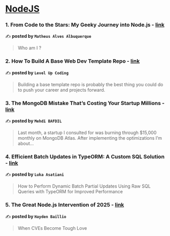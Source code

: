 
<h1><a href=https://medium.com/tag/nodejs/recommended target="_blank" rel="noopener noreferrer">NodeJS</a></h1>
<h3>1. From Code to the Stars: My Geeky Journey into Node.js - <a href="https://medium.com/@math.albuquerque97/from-code-to-the-stars-my-geeky-journey-into-node-js-14c63769de5f" target="_blank" rel="noopener noreferrer">link</a></h3>

✍️ **posted by `Matheus Alves Albuquerque`**

<blockquote>Who am I ?</blockquote>

<h3>2. How To Build A Base Web Dev Template Repo - <a href="https://medium.com/gitconnected/how-to-build-a-base-web-dev-template-repo-d4172ebfa915" target="_blank" rel="noopener noreferrer">link</a></h3>

✍️ **posted by `Level Up Coding`**

<blockquote>Building a base template repo is probably the best thing you could do to push your career and projects forward.</blockquote>

<h3>3. The MongoDB Mistake That’s Costing Your Startup Millions - <a href="https://medium.com/@mehdibafdil/the-mongodb-mistake-thats-costing-your-startup-millions-bc2c23f732d2" target="_blank" rel="noopener noreferrer">link</a></h3>

✍️ **posted by `Mehdi BAFDIL`**

<blockquote>Last month, a startup I consulted for was burning through $15,000 monthly on MongoDB Atlas. After implementing the optimizations I’m about…</blockquote>

<h3>4. Efficient Batch Updates in TypeORM: A Custom SQL Solution - <a href="https://medium.com/@lukaasatiani73/efficient-batch-updates-in-typeorm-a-custom-sql-solution-535f52bba776" target="_blank" rel="noopener noreferrer">link</a></h3>

✍️ **posted by `Luka Asatiani`**

<blockquote>How to Perform Dynamic Batch Partial Updates Using Raw SQL Queries with TypeORM for Improved Performance</blockquote>

<h3>5. The Great Node.js Intervention of 2025 - <a href="https://medium.com/@haydengpt/the-great-node-js-intervention-of-2025-24821f8d0cec" target="_blank" rel="noopener noreferrer">link</a></h3>

✍️ **posted by `Hayden Baillio`**

<blockquote>When CVEs Become Tough Love</blockquote>

